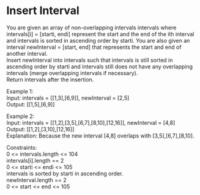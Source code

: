 # Insert Interval
You are given an array of non-overlapping intervals intervals where intervals[i] = [starti, endi] represent the start and the end of the ith interval and intervals is sorted in ascending order by starti. You are also given an interval newInterval = [start, end] that represents the start and end of another interval.  
Insert newInterval into intervals such that intervals is still sorted in ascending order by starti and intervals still does not have any overlapping intervals (merge overlapping intervals if necessary).  
Return intervals after the insertion.  

Example 1:  
Input: intervals = [[1,3],[6,9]], newInterval = [2,5]  
Output: [[1,5],[6,9]]  

Example 2:  
Input: intervals = [[1,2],[3,5],[6,7],[8,10],[12,16]], newInterval = [4,8]   
Output: [[1,2],[3,10],[12,16]]  
Explanation: Because the new interval [4,8] overlaps with [3,5],[6,7],[8,10].  

Constraints:  
0 <= intervals.length <= 104  
intervals[i].length == 2  
0 <= starti <= endi <= 105  
intervals is sorted by starti in ascending order.  
newInterval.length == 2  
0 <= start <= end <= 105  
